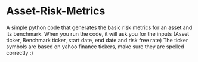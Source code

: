 # Asset-Risk-Metrics
A simple python code that generates the basic risk metrics for an asset and its benchmark.
When you run the code, it will ask you for the inputs (Asset ticker, Benchmark ticker, start date, end date and risk free rate)
The ticker symbols are based on yahoo finance tickers, make sure they are spelled correctly :)
